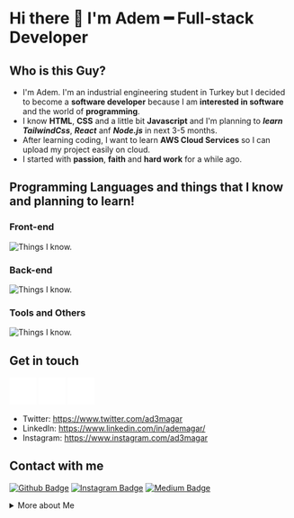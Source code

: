 # Hi there 👋 **I'm Adem** ━ Full-stack Developer

## Who is this Guy?
- I'm Adem. I'm an industrial engineering student in Turkey but I decided to become a **software developer** because I am **interested in software** and the world of **programming**. 
- I know **HTML**, **CSS** and a little bit **Javascript** and I'm planning to ***learn TailwindCss***, ***React*** anf ***Node.js*** in next 3-5 months.
- After learning coding, I want to learn **AWS Cloud Services** so I can upload my project easily on cloud.
- I started with **passion**, **faith** and **hard work** for a while ago. 

## Programming Languages and things that I know and planning to learn!

### Front-end
![Things I know.](https://skillicons.dev/icons?i=html,css,js,tailwind,react&theme=dark)

### Back-end
![Things I know.](https://skillicons.dev/icons?i=nodejs,mongodb,python,expressjs&theme=dark)

### Tools and Others
![Things I know.](https://skillicons.dev/icons?i=vscode,aws,docker,kubernetes,figma,git&theme=dark)

## Get in touch
[<img src="https://raw.githubusercontent.com/codeSTACKr/codeSTACKr/master/img/twitter-dark.svg" width="auto" target="_blank">](https://www.twitter.com/ad3magar)
[<img src="https://raw.githubusercontent.com/codeSTACKr/codeSTACKr/master/img/linkedin-dark.svg" width="auto" target="_blank">](https://www.linkedin.com/in/ademagar/)
[<img src="https://raw.githubusercontent.com/codeSTACKr/codeSTACKr/master/img/instagram-dark.svg" width="auto" target="_blank">](https://www.instagram.com/ad3magar)

- Twitter: https://www.twitter.com/ad3magar
- LinkedIn: https://www.linkedin.com/in/ademagar/
- Instagram: https://www.instagram.com/ad3magar 

## Contact with me
[![Github Badge](https://img.shields.io/badge/-Github-000?style=quare&labelColor=000&logo=Github&logoColor=white&link=link)](https://github.com/ademagar) 
[![Instagram Badge](https://img.shields.io/badge/-Instagram-C13584?style=flat-quare&labelColor=C13584&logo=instagram&logoColor=white&link=link)](https://www.instagram.com/ad3magar) 
[![Medium Badge](https://img.shields.io/badge/-Medium-757575?style=flat-quare&labelColor=757575&logo=Medium&logoColor=white&link=link)](https://medium.com/@ademagar)

<details>
<summary>More about Me</summary>

## GitHub Stats
![Top Langs](https://github-readme-stats.vercel.app/api/top-langs/?username=ademagar&layout=compact&theme=tokyonight)
![Adem's GitHub stats](https://github-readme-stats.vercel.app/api?username=ademagar&show_icons=true&theme=tokyonight)

![GitHub Streak](https://github-readme-streak-stats.herokuapp.com/?user=ademagar&theme=tokyonight)

</details> 
